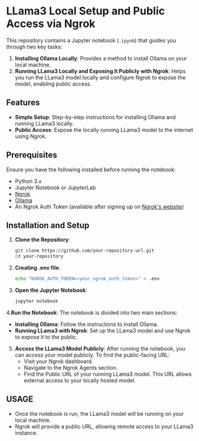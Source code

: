 # LLama3 Local Setup and Public Access via Ngrok

This repository contains a Jupyter notebook (`.ipynb`) that guides you through two key tasks:

1. **Installing Ollama Locally**: Provides a method to install Ollama on your local machine.
2. **Running LLama3 Locally and Exposing It Publicly with Ngrok**: Helps you run the LLama3 model locally and configure Ngrok to expose the model, enabling public access.

## Features

- **Simple Setup**: Step-by-step instructions for installing Ollama and running LLama3 locally.
- **Public Access**: Expose the locally running LLama3 model to the internet using Ngrok.

## Prerequisites

Ensure you have the following installed before running the notebook:

- Python 3.x
- Jupyter Notebook or JupyterLab
- [Ngrok](https://ngrok.com/download)
- [Ollama](https://ollama.com)
- An Ngrok Auth Token (available after signing up on [Ngrok's website](https://ngrok.com/))

## Installation and Setup

1. **Clone the Repository**:

   ```bash
   git clone https://github.com/your-repository-url.git
   cd your-repository


2. **Creating .env file**:
   ```bash
   echo "NGROK_AUTH_TOKEN=<your_ngrok_auth_token>" > .env

3. **Open the Jupyter Notebook**:
   ```bash
   jupyter notebook

4.**Run the Notebook**:
   The notebook is divided into two main sections:

   - **Installing Ollama**: Follow the instructions to install Ollama. 
   - **Running LLama3 with Ngrok**: Set up the LLama3 model and use Ngrok to expose it to the public.

5. **Access the LLama3 Model Publicly**:
   After running the notebook, you can access your model publicly. To find the public-facing URL:
   - Visit your Ngrok dashboard.
   - Navigate to the Ngrok Agents section.
   - Find the Public URL of your running LLama3 model. This URL allows external access to your locally hosted model.
   
## USAGE

- Once the notebook is run, the LLama3 model will be running on your local machine.
- Ngrok will provide a public URL, allowing remote access to your LLama3 instance.

